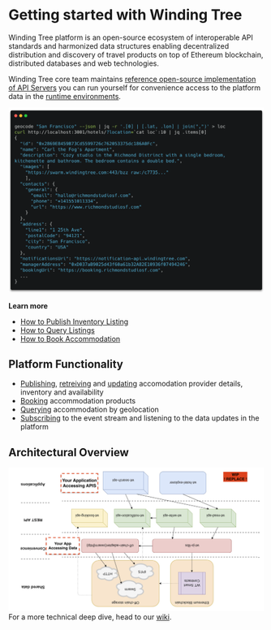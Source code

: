 # Getting started with Winding Tree

Winding Tree platform is an open-source ecosystem of interoperable API standards and harmonized data structures enabling decentralized distribution and discovery of travel products on top of Ethereum blockchain, distributed databases and web technologies.

Winding Tree core team maintains [reference open-source implementation of API Servers](/tooling.md) you can run yourself for convenience access to the platform data in the [runtime environments](/tutorials/how-to-pick-environment.md).

![shell code](assets/carbon.png)

**Learn more**

* [How to Publish Inventory Listing](/tutorials/how-to-publish-inventory.md)
* [How to Query Listings](/tutorials/how-to-retrieve-inventory.md)
* [How to Book Accommodation](/tutorials/how-to-book-a-stay.md)

## Platform Functionality

* <a href="/apis/wt-write-api.html#/default/post_hotels" target="_blank">Publishing</a>,
<a href="/apis/wt-read-api.html#/default/get_hotels__hotelId_" target="_blank">retreiving</a>
and <a href="/apis/wt-write-api.html#/default/patch_hotels__hotelAddress_" target="_blank">updating</a>
accomodation provider details, inventory and availability
* <a href="/apis/wt-booking-api.html#/default/post_booking" target="_blank">Booking</a> accommodation products
* <a href="/apis/wt-search-api.html#/default/get_hotels" target="_blank">Querying</a> accommodation by geolocation
* <a href="apis/wt-notification-api.html#/default/post_subscriptions" target="_blank">Subscribing</a> to the event stream and listening to the data updates in the platform

## Architectural Overview

![architecture](assets/architecture.png)For a more technical deep dive, head to our [wiki](https://github.com/windingtree/wiki).

